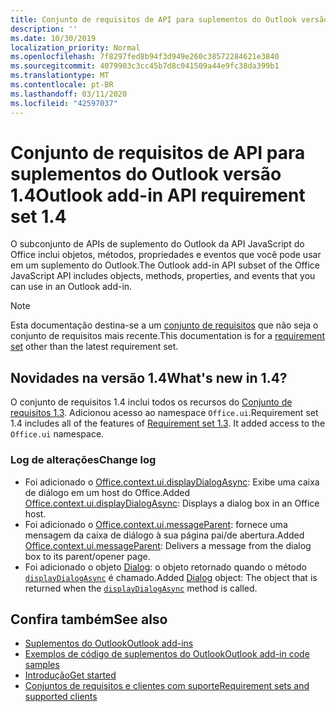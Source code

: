```yaml
---
title: Conjunto de requisitos de API para suplementos do Outlook versão 1.4
description: ''
ms.date: 10/30/2019
localization_priority: Normal
ms.openlocfilehash: 7f8297fed8b94f3d949e260c38572284621e3840
ms.sourcegitcommit: 4079903c3cc45b7d8c041509a44e9fc38da399b1
ms.translationtype: MT
ms.contentlocale: pt-BR
ms.lasthandoff: 03/11/2020
ms.locfileid: "42597037"
---
```

# <a name="outlook-add-in-api-requirement-set-14"></a><span data-ttu-id="76eb2-102">Conjunto de requisitos de API para suplementos do Outlook versão 1.4</span><span class="sxs-lookup"><span data-stu-id="76eb2-102">Outlook add-in API requirement set 1.4</span></span>

<span data-ttu-id="76eb2-103">O subconjunto de APIs de suplemento do Outlook da API JavaScript do Office inclui objetos, métodos, propriedades e eventos que você pode usar em um suplemento do Outlook.</span><span class="sxs-lookup"><span data-stu-id="76eb2-103">The Outlook add-in API subset of the Office JavaScript API includes objects, methods, properties, and events that you can use in an Outlook add-in.</span></span>

> [!NOTE]
> <span data-ttu-id="76eb2-104">Esta documentação destina-se a um [conjunto de requisitos](../../requirement-sets/outlook-api-requirement-sets.md) que não seja o conjunto de requisitos mais recente.</span><span class="sxs-lookup"><span data-stu-id="76eb2-104">This documentation is for a [requirement set](../../requirement-sets/outlook-api-requirement-sets.md) other than the latest requirement set.</span></span>

## <a name="whats-new-in-14"></a><span data-ttu-id="76eb2-105">Novidades na versão 1.4</span><span class="sxs-lookup"><span data-stu-id="76eb2-105">What's new in 1.4?</span></span>

<span data-ttu-id="76eb2-p101">O conjunto de requisitos 1.4 inclui todos os recursos do [Conjunto de requisitos 1.3](../requirement-set-1.3/outlook-requirement-set-1.3.md). Adicionou acesso ao namespace `Office.ui`.</span><span class="sxs-lookup"><span data-stu-id="76eb2-p101">Requirement set 1.4 includes all of the features of [Requirement set 1.3](../requirement-set-1.3/outlook-requirement-set-1.3.md). It added access to the `Office.ui` namespace.</span></span>

### <a name="change-log"></a><span data-ttu-id="76eb2-108">Log de alterações</span><span class="sxs-lookup"><span data-stu-id="76eb2-108">Change log</span></span>

- <span data-ttu-id="76eb2-109">Foi adicionado o [Office.context.ui.displayDialogAsync](/javascript/api/office/office.ui#displaydialogasync-startaddress--options--callback-): Exibe uma caixa de diálogo em um host do Office.</span><span class="sxs-lookup"><span data-stu-id="76eb2-109">Added [Office.context.ui.displayDialogAsync](/javascript/api/office/office.ui#displaydialogasync-startaddress--options--callback-): Displays a dialog box in an Office host.</span></span>
- <span data-ttu-id="76eb2-110">Foi adicionado o [Office.context.ui.messageParent](/javascript/api/office/office.ui#messageparent-message-): fornece uma mensagem da caixa de diálogo à sua página pai/de abertura.</span><span class="sxs-lookup"><span data-stu-id="76eb2-110">Added [Office.context.ui.messageParent](/javascript/api/office/office.ui#messageparent-message-): Delivers a message from the dialog box to its parent/opener page.</span></span>
- <span data-ttu-id="76eb2-111">Foi adicionado o objeto [Dialog](/javascript/api/office/office.dialog): o objeto retornado quando o método [`displayDialogAsync`](/javascript/api/office/office.ui#displaydialogasync-startaddress--options--callback-) é chamado.</span><span class="sxs-lookup"><span data-stu-id="76eb2-111">Added [Dialog](/javascript/api/office/office.dialog) object: The object that is returned when the [`displayDialogAsync`](/javascript/api/office/office.ui#displaydialogasync-startaddress--options--callback-) method is called.</span></span>

## <a name="see-also"></a><span data-ttu-id="76eb2-112">Confira também</span><span class="sxs-lookup"><span data-stu-id="76eb2-112">See also</span></span>

- [<span data-ttu-id="76eb2-113">Suplementos do Outlook</span><span class="sxs-lookup"><span data-stu-id="76eb2-113">Outlook add-ins</span></span>](../../../outlook/outlook-add-ins-overview.md)
- [<span data-ttu-id="76eb2-114">Exemplos de código de suplementos do Outlook</span><span class="sxs-lookup"><span data-stu-id="76eb2-114">Outlook add-in code samples</span></span>](https://developer.microsoft.com/outlook/gallery/?filterBy=Outlook,Samples,Add-ins)
- [<span data-ttu-id="76eb2-115">Introdução</span><span class="sxs-lookup"><span data-stu-id="76eb2-115">Get started</span></span>](../../../quickstarts/outlook-quickstart.md)
- [<span data-ttu-id="76eb2-116">Conjuntos de requisitos e clientes com suporte</span><span class="sxs-lookup"><span data-stu-id="76eb2-116">Requirement sets and supported clients</span></span>](../../requirement-sets/outlook-api-requirement-sets.md)
